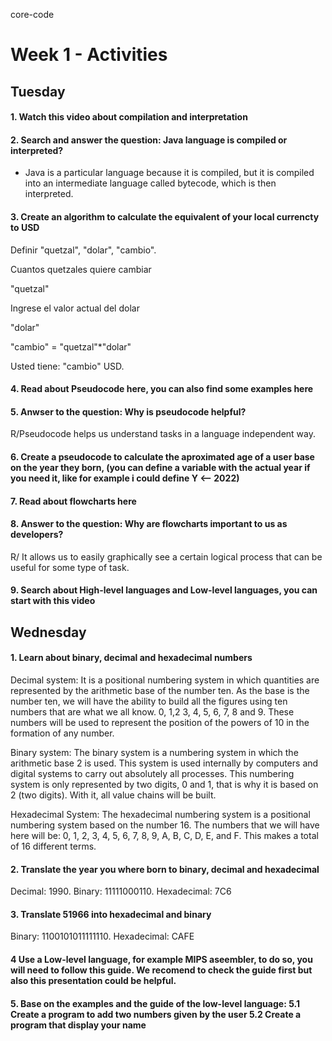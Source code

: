 core-code
# Week 1 - Activities

## Tuesday

#### 1. Watch this video about compilation and interpretation

#### 2. Search and answer the question: Java language is compiled or interpreted?

* Java is a particular language because it is compiled, but it is compiled into an intermediate language called bytecode, which is then interpreted.

#### 3. Create an algorithm to calculate the equivalent of your local currencty to USD

Definir "quetzal", "dolar", "cambio".

Cuantos quetzales quiere cambiar

"quetzal"

Ingrese el valor actual del dolar

"dolar"

"cambio" = "quetzal"*"dolar"

Usted tiene: "cambio" USD.

#### 4. Read about Pseudocode here, you can also find some examples here

#### 5. Anwser to the question: Why is pseudocode helpful?

R/Pseudocode helps us understand tasks in a language independent way.

#### 6. Create a pseudocode to calculate the aproximated age of a user base on the year they born, (you can define a variable with the actual year if you need it, like for example i could define Y <-- 2022)

#### 7. Read about flowcharts here

#### 8. Answer to the question: Why are flowcharts important to us as developers?

R/ It allows us to easily graphically see a certain logical process that can be useful for some type of task.

#### 9. Search about High-level languages and Low-level languages, you can start with this video

## Wednesday
#### 1. Learn about binary, decimal and hexadecimal numbers
Decimal system: It is a positional numbering system in which quantities are represented by the arithmetic base of the number ten. As the base is the number ten, we will have the ability to build all the figures using ten numbers that are what we all know. 0, 1,2 3, 4, 5, 6, 7, 8 and 9. These numbers will be used to represent the position of the powers of 10 in the formation of any number.

Binary system: The binary system is a numbering system in which the arithmetic base 2 is used. This system is used internally by computers and digital systems to carry out absolutely all processes. This numbering system is only represented by two digits, 0 and 1, that is why it is based on 2 (two digits). With it, all value chains will be built. 

Hexadecimal System: The hexadecimal numbering system is a positional numbering system based on the number 16. The numbers that we will have here will be: 0, 1, 2, 3, 4, 5, 6, 7, 8, 9, A, B, C, D, E, and F. This makes a total of 16 different terms.

#### 2. Translate the year you where born to binary, decimal and hexadecimal
Decimal: 1990. Binary: 11111000110. Hexadecimal: 7C6

#### 3. Translate 51966 into hexadecimal and binary
Binary: 1100101011111110. Hexadecimal: CAFE

#### 4 Use a Low-level language, for example MIPS aseembler, to do so, you will need to follow this guide. We recomend to check the guide first but also this presentation could be helpful.
#### 5. Base on the examples and the guide of the low-level language: 5.1 Create a program to add two numbers given by the user 5.2 Create a program that display your name
